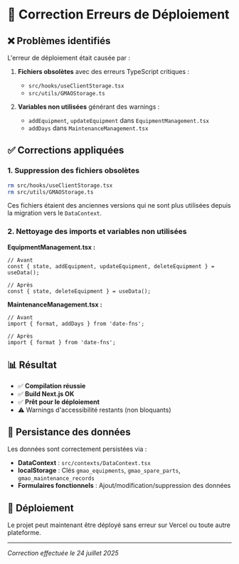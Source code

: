# 🚀 Correction Erreurs de Déploiement

## ❌ Problèmes identifiés

L'erreur de déploiement était causée par :

1. **Fichiers obsolètes** avec des erreurs TypeScript critiques :
   - `src/hooks/useClientStorage.tsx` 
   - `src/utils/GMAOStorage.ts`

2. **Variables non utilisées** générant des warnings :
   - `addEquipment`, `updateEquipment` dans `EquipmentManagement.tsx`
   - `addDays` dans `MaintenanceManagement.tsx`

## ✅ Corrections appliquées

### 1. Suppression des fichiers obsolètes
```bash
rm src/hooks/useClientStorage.tsx
rm src/utils/GMAOStorage.ts
```

Ces fichiers étaient des anciennes versions qui ne sont plus utilisées depuis la migration vers le `DataContext`.

### 2. Nettoyage des imports et variables non utilisées

**EquipmentManagement.tsx :**
```tsx
// Avant
const { state, addEquipment, updateEquipment, deleteEquipment } = useData();

// Après  
const { state, deleteEquipment } = useData();
```

**MaintenanceManagement.tsx :**
```tsx
// Avant
import { format, addDays } from 'date-fns';

// Après
import { format } from 'date-fns';
```

## 📊 Résultat

- ✅ **Compilation réussie**
- ✅ **Build Next.js OK**
- ✅ **Prêt pour le déploiement**
- ⚠️ Warnings d'accessibilité restants (non bloquants)

## 🔄 Persistance des données

Les données sont correctement persistées via :
- **DataContext** : `src/contexts/DataContext.tsx`
- **localStorage** : Clés `gmao_equipments`, `gmao_spare_parts`, `gmao_maintenance_records`
- **Formulaires fonctionnels** : Ajout/modification/suppression des données

## 🚀 Déploiement

Le projet peut maintenant être déployé sans erreur sur Vercel ou toute autre plateforme.

---
*Correction effectuée le 24 juillet 2025*
